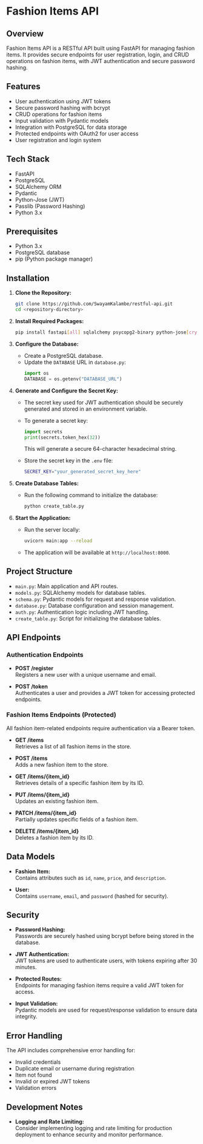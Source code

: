 # Fashion Items API

## Overview
Fashion Items API is a RESTful API built using FastAPI for managing fashion items. It provides secure endpoints for user registration, login, and CRUD operations on fashion items, with JWT authentication and secure password hashing.

## Features
- User authentication using JWT tokens
- Secure password hashing with bcrypt
- CRUD operations for fashion items
- Input validation with Pydantic models
- Integration with PostgreSQL for data storage
- Protected endpoints with OAuth2 for user access
- User registration and login system

## Tech Stack
- FastAPI
- PostgreSQL
- SQLAlchemy ORM
- Pydantic
- Python-Jose (JWT)
- Passlib (Password Hashing)
- Python 3.x

## Prerequisites
- Python 3.x
- PostgreSQL database
- pip (Python package manager)

## Installation
1. **Clone the Repository:**
   ```bash
   git clone https://github.com/SwayamKalambe/restful-api.git
   cd <repository-directory>
   ```

2. **Install Required Packages:**
   ```bash
   pip install fastapi[all] sqlalchemy psycopg2-binary python-jose[cryptography] passlib[bcrypt]
   ```

3. **Configure the Database:**
   - Create a PostgreSQL database.
   - Update the `DATABASE` URL in `database.py`:
     ```python
     import os
     DATABASE = os.getenv("DATABASE_URL")
     ```
   
4. **Generate and Configure the Secret Key:**
   - The secret key used for JWT authentication should be securely generated and stored in an environment variable.
   - To generate a secret key:
     ```python
     import secrets
     print(secrets.token_hex(32))
     ```
     This will generate a secure 64-character hexadecimal string.
   
   - Store the secret key in the `.env` file:
     ```bash
     SECRET_KEY="your_generated_secret_key_here"
     ```

5. **Create Database Tables:**
   - Run the following command to initialize the database:
     ```bash
     python create_table.py
     ```

6. **Start the Application:**
   - Run the server locally:
     ```bash
     uvicorn main:app --reload
     ```
   - The application will be available at `http://localhost:8000`.

## Project Structure
- `main.py`: Main application and API routes.
- `models.py`: SQLAlchemy models for database tables.
- `schema.py`: Pydantic models for request and response validation.
- `database.py`: Database configuration and session management.
- `auth.py`: Authentication logic including JWT handling.
- `create_table.py`: Script for initializing the database tables.

## API Endpoints

### Authentication Endpoints
- **POST /register**  
  Registers a new user with a unique username and email.
  
- **POST /token**  
  Authenticates a user and provides a JWT token for accessing protected endpoints.

### Fashion Items Endpoints (Protected)
All fashion item-related endpoints require authentication via a Bearer token.

- **GET /items**  
  Retrieves a list of all fashion items in the store.
  
- **POST /items**  
  Adds a new fashion item to the store.

- **GET /items/{item_id}**  
  Retrieves details of a specific fashion item by its ID.

- **PUT /items/{item_id}**  
  Updates an existing fashion item.

- **PATCH /items/{item_id}**  
  Partially updates specific fields of a fashion item.

- **DELETE /items/{item_id}**  
  Deletes a fashion item by its ID.

## Data Models

- **Fashion Item:**  
  Contains attributes such as `id`, `name`, `price`, and `description`.

- **User:**  
  Contains `username`, `email`, and `password` (hashed for security).

## Security
- **Password Hashing:**  
  Passwords are securely hashed using bcrypt before being stored in the database.

- **JWT Authentication:**  
  JWT tokens are used to authenticate users, with tokens expiring after 30 minutes.

- **Protected Routes:**  
  Endpoints for managing fashion items require a valid JWT token for access.

- **Input Validation:**  
  Pydantic models are used for request/response validation to ensure data integrity.

## Error Handling
The API includes comprehensive error handling for:
- Invalid credentials
- Duplicate email or username during registration
- Item not found
- Invalid or expired JWT tokens
- Validation errors

## Development Notes
- **Logging and Rate Limiting:**  
  Consider implementing logging and rate limiting for production deployment to enhance security and monitor performance.
